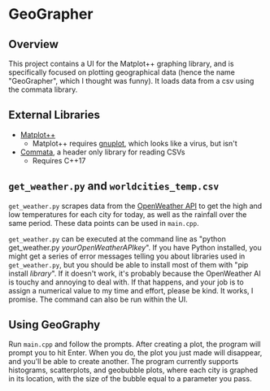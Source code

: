# GeoGrapher

## Overview
This project contains a UI for the Matplot++ graphing library, and is specifically focused on plotting geographical data (hence the name "GeoGrapher", which I thought was funny). It loads data from a csv using the commata library. 

## External Libraries
- [Matplot++](https://github.com/alandefreitas/matplotplusplus "Matplot++")
  - Matplot++ requires [gnuplot](http://www.gnuplot.info/ "gnuplot"), which looks like a virus, but isn't
- [Commata](https://github.com/furfurylic/commata "Commata"), a header only library for reading CSVs
  - Requires C++17

## `get_weather.py` and `worldcities_temp.csv`
`get_weather.py` scrapes data from the [OpenWeather API](https://openweathermap.org/api "OpenWeather API") to get the high and low temperatures for each city for today, as well as the  rainfall over the same period. These data points can be used in `main.cpp`. 

`get_weather.py` can be executed at the command line as "python get_weather.py _yourOpenWeatherAPIkey_". If you have Python installed, you might get a series of error messages telling you about libraries used in `get_weather.py`, but you should be able to install most of them with "pip install _library_". If it doesn't work, it's probably because the OpenWeather AI is touchy and annoying to deal with. If that happens, and your job is to assign a numerical value to my time and effort, please be kind. It works, I promise.
The command can also be run within the UI. 

## Using GeoGraphy
Run `main.cpp` and follow the prompts. After creating a plot, the program will prompt you to hit Enter. When you do, the plot you just made will disappear, and you'll be able to create another. The program currently supports histograms, scatterplots, and geobubble plots, where each city is graphed in its location, with the size of the bubble equal to a parameter you pass. 
